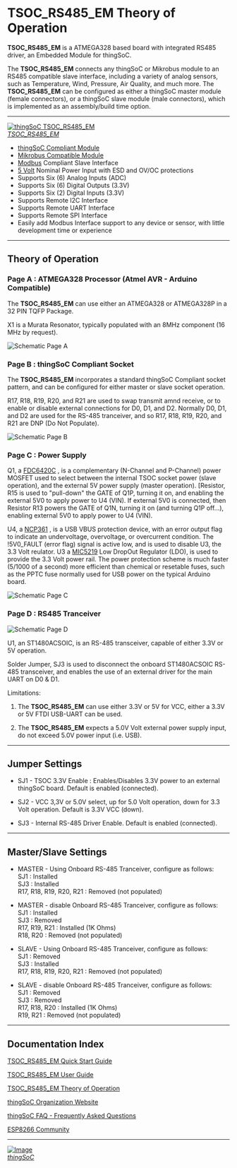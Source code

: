# TSOC_RS485_EM Theory of Operation

**TSOC_RS485_EM** is a ATMEGA328 based board with integrated RS485 driver, an Embedded Module for thingSoC.


The **TSOC_RS485_EM** connects any thingSoC or Mikrobus module to an RS485 compatible slave interface,
including a variety of analog sensors, such as Temperature, Wind, Pressure, Air Quality, and much more.
The **TSOC_RS485_EM** can be configured as either a thingSoC master module (female connectors), or a thingSoC slave module (male connectors),
which is implemented as an assembly/build time option.

---------------------------------------

[![thingSoC TSOC_RS485_EM](http://thingsoc.github.io/img/projects/TSOC_RS485_EM/TSOC_RS485_EM_top.png)  
*TSOC_RS485_EM*](https://github.com/thingSoC/TSOC_RS485_EM/)

* [thingSoC Compliant Module](http://www.thingsoc.com)
* [Mikrobus Compatible Module](http://www.mikroe.com/mikrobus/) 
* [Modbus](http://www.modbus.org/specs.php) Compliant Slave Interface
* [5 Volt](https://en.wikipedia.org/wiki/Modbus) Nominal Power Input with ESD and OV/OC protections
* Supports Six (6) Analog  Inputs  (ADC) 
* Supports Six (6) Digital Outputs (3.3V)
* Supports Six (2) Digital Inputs  (3.3V)
* Supports Remote I2C Interface
* Supports Remote UART Interface
* Supports Remote SPI Interface
* Easily add Modbus Interface support to any device or sensor, with little development time or experience

---------------------------------------

## Theory of Operation <a name="theory_index"/>



### Page A : ATMEGA328 Processor (Atmel AVR - Arduino Compatible)<a name="PAGEA"/>

The **TSOC_RS485_EM** can use either an ATMEGA328 or ATMEGA328P in a 32 PIN TQFP Package.

X1 is a Murata Resonator, typically populated with an 8MHz component (16 MHz by request).

![Schematic Page A](https://github.com/thingSoC/TSOC_RS485_EM/blob/master/TSOC_RS485_EM/docs/images/sch_page_1.png "Schematic Page A")


### Page B : thingSoC Compliant Socket <a name="PAGEB"/>

The **TSOC_RS485_EM** incorporates a standard thingSoC Compliant socket pattern, and can be configured for either master or slave socket operation.

R17, R18, R19, R20, and R21 are used to swap transmit amnd receive, or to enable or disable external connections for D0, D1, and D2.
Normally D0, D1, and D2 are used for the RS-485 tranceiver, and so R17, R18, R19, R20, and R21 are DNP (Do Not Populate).


![Schematic Page B](https://github.com/thingSoC/TSOC_RS485_EM/blob/master/TSOC_RS485_EM/docs/images/sch_page_2.png "Schematic Page B")

### Page C : Power Supply <a name="PAGEC"/>

Q1, a [FDC6420C](https://www.fairchildsemi.com/datasheets/FD/FDC6420C.pdf) , is a complementary (N-Channel and P-Channel) power MOSFET 
used to select between the internal TSOC socket power (slave operation), and the external 5V power supply (master operation).
[Resistor, R15 is used to "pull-down" the GATE of Q1P, turning it on, and enabling the external 5V0 to apply power to U4 (VIN).
If external 5V0 is connected, then Resistor R13 powers the GATE of Q1N, turning it on (and turning Q1P off...),
enabling external 5V0 to apply power to U4 (VIN).

U4, a [NCP361](http://www.onsemi.com/pub_link/Collateral/NCP361-D.PDF) , is a USB VBUS protection device, with an error output flag to indicate
an undervoltage, overvoltage, or overcurrent condition. The !5V0_FAULT (error flag) signal is active low, 
and is used to disable U3, the 3.3 Volt reulator. U3 a [MIC5219](http://www.micrel.com/_PDF/mic5219.pdf) Low DropOut Regulator (LDO),
is used to provide the 3.3 Volt power rail. The power protection scheme is much faster (5/1000 of a second) more efficient than chemical
or resetable fuses, such as the PPTC fuse normally used for USB power on the typical Arduino board.


![Schematic Page C](https://github.com/thingSoC/TSOC_RS485_EM/blob/master/TSOC_RS485_EM/docs/images/sch_page_3.png "Schematic Page C")

### Page D : RS485 Tranceiver <a name="PAGED"/>

![Schematic Page D](https://github.com/thingSoC/TSOC_RS485_EM/blob/master/TSOC_RS485_EM/docs/images/sch_page_4.png "Schematic Page D")

U1, an ST1480ACSOIC, is an RS-485 transceiver, capable of either 3.3V or 5V operation.

Solder Jumper, SJ3 is used to disconnect the onboard ST1480ACSOIC RS-485 transceiver,
and enables the use of an external driver for the main UART on D0 & D1.

Limitations: 

1) The **TSOC_RS485_EM** can use either 3.3V or 5V for VCC, either a 3.3V or 5V FTDI USB-UART can be used.

2) The **TSOC_RS485_EM** expects a 5.0V Volt external power supply input, do not exceed 5.0V power input (i.e. USB). 

 
---------------------------------------

## Jumper Settings <a name="jumpers"/>

* SJ1 - TSOC 3.3V Enable : Enables/Disables 3.3V power to an external thingSoC board. Default is enabled (connected).

* SJ2 - VCC 3,3V or 5.0V select, up for 5.0 Volt operation, down for 3.3 Volt operation. Default is 3.3V VCC (down).

* SJ3 - Internal RS-485 Driver Enable. Default is enabled (connected).

---------------------------------------

## Master/Slave Settings <a name="master_slave"/>

* MASTER - Using Onboard RS-485 Tranceiver, configure as follows:  
  SJ1 : Installed  
  SJ3 : Installed  
  R17, R18, R19, R20, R21 : Removed (not populated)  
  
* MASTER - disable Onboard RS-485 Tranceiver, configure as follows:  
  SJ1 : Installed  
  SJ3 : Removed  
  R17, R19, R21 : Installed (1K Ohms)  
  R18, R20 : Removed (not populated)  
  
* SLAVE - Using Onboard RS-485 Tranceiver, configure as follows:  
  SJ1 : Removed  
  SJ3 : Installed  
  R17, R18, R19, R20, R21 : Removed (not populated)  
  
* SLAVE - disable Onboard RS-485 Tranceiver, configure as follows:  
  SJ1 : Removed  
  SJ3 : Removed  
  R17, R18, R20 : Installed (1K Ohms)  
  R19, R21 : Removed (not populated)  

---------------------------------------

## Documentation Index <a name="documentation_index"/>

[TSOC_RS485_EM Quick Start Guide](https://github.com/thingSoC/TSOC_RS485_EM/blob/master/TSOC_RS485_EM/docs/QuickStart.md)

[TSOC_RS485_EM User Guide](https://github.com/thingSoC/TSOC_RS485_EM/blob/master/TSOC_RS485_EM/docs/UserGuide.md)

[TSOC_RS485_EM Theory of Operation](https://github.com/thingSoC/TSOC_RS485_EM/blob/master/TSOC_RS485_EM/docs/TheoryOfOperation.md)

[thingSoC Organization Website](http://thingSoC.github.io)

[thingSoC FAQ - Frequently Asked Questions](http://thingsoc.github.io/support/faq.html)

[ESP8266 Community](https://github.com/esp8266/Arduino)

---------------------------------------

[![Image](http://thingsoc.github.io/img/projects/thingSoC/thingSoC_thumb.png?raw=true)  
*thingSoC*](http://thingsoc.github.io) 
 
